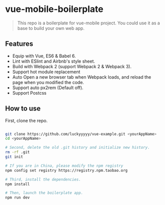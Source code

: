 # vue-mobile-boilerplate

> This repo is a boilerplate for vue-mobile project. You could use it as a base to build your own web app.

## Features
 * Equip with Vue, ES6 & Babel 6.
 * Lint with ESlint and Airbnb's style sheet.
 * Build with Webpack 2 (support Webpack 2 & Webpack 3).
 * Support hot module replacement
 * Auto Open a new browser tab when Webpack loads, and reload the page when you modified the code.
 * Support auto px2rem (Default off).
 * Support Postcss

## How to use

First, clone the repo.

```bash

git clone https://github.com/luckyyyyy/vue-example.git <yourAppName>
cd <yourAppName>

# Second, delete the old .git history and initialize new history.
rm -rf .git
git init

# If you are in China, please modify the npm registry
npm config set registry https://registry.npm.taobao.org

# Third, install the dependencies.
npm install

# Then, launch the boilerplate app.
npm run dev
```
